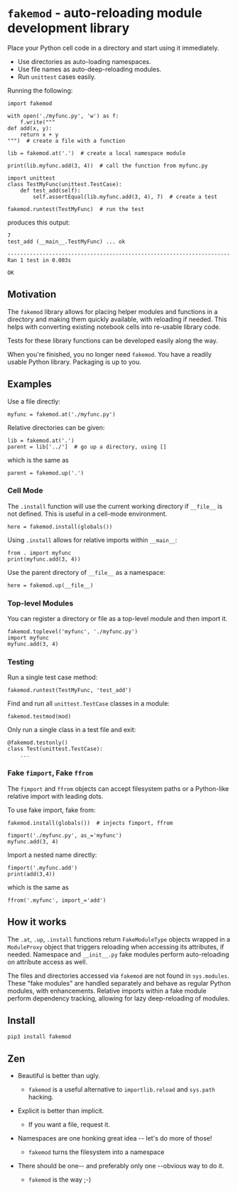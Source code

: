 # `fakemod` - auto-reloading module development library

Place your Python cell code in a directory and start using it immediately.

* Use directories as auto-loading namespaces.
* Use file names as auto-deep-reloading modules.
* Run `unittest` cases easily.

Running the following:

    import fakemod

    with open('./myfunc.py', 'w') as f:
        f.write("""
    def add(x, y):
        return x + y
    """)  # create a file with a function

    lib = fakemod.at('.')  # create a local namespace module

    print(lib.myfunc.add(3, 4))  # call the function from myfunc.py

    import unittest
    class TestMyFunc(unittest.TestCase):
        def test_add(self):
            self.assertEqual(lib.myfunc.add(3, 4), 7)  # create a test

    fakemod.runtest(TestMyFunc)  # run the test

produces this output:

    7
    test_add (__main__.TestMyFunc) ... ok

    ----------------------------------------------------------------------
    Ran 1 test in 0.003s

    OK


## Motivation

The `fakemod` library allows for placing helper modules and functions
in a directory and making them quickly available, with reloading if needed.
This helps with converting existing notebook cells into re-usable
library code.

Tests for these library functions can be developed easily along the way.

When you're finished, you no longer need `fakemod`. You have a readily usable
Python library. Packaging is up to you.


## Examples


Use a file directly:

    myfunc = fakemod.at('./myfunc.py')

Relative directories can be given:

    lib = fakemod.at('.')
    parent = lib['../']  # go up a directory, using []

which is the same as

    parent = fakemod.up('.')


### Cell Mode

The `.install` function will use the current working directory
if `__file__` is not defined. This is useful in a cell-mode
environment.

    here = fakemod.install(globals())

Using `.install` allows for relative imports within `__main__`:

    from . import myfunc
    print(myfunc.add(3, 4))

Use the parent directory of `__file__` as a namespace:

    here = fakemod.up(__file__)


### Top-level Modules

You can register a directory or file as a top-level module and then import it.

    fakemod.toplevel('myfunc', './myfunc.py')
    import myfunc
    myfunc.add(3, 4)


### Testing

Run a single test case method:

    fakemod.runtest(TestMyFunc, 'test_add')

Find and run all `unittest.TestCase` classes in a module:

    fakemod.testmod(mod)

Only run a single class in a test file and exit:

    @fakemod.testonly()
    class Test(unittest.TestCase):
        ...


### Fake `fimport`, Fake `ffrom`

The `fimport` and `ffrom` objects can accept filesystem paths or
a Python-like relative import with leading dots.

To use fake import, fake from:

    fakemod.install(globals())  # injects fimport, ffrom

    fimport('./myfunc.py', as_='myfunc')
    myfunc.add(3, 4)

Import a nested name directly:

    fimport('.myfunc.add')
    print(add(3,4))

which is the same as

    ffrom('.myfunc', import_='add')


## How it works

The `.at`, `.up`, `.install` functions return `FakeModuleType` objects
wrapped in a `ModuleProxy` object that triggers reloading when
accessing its attributes, if needed. Namespace and `__init__.py` fake
modules perform auto-reloading on attribute access as well.

The files and directories accessed via `fakemod` are not found in
`sys.modules`. These "fake modules" are handled separately and
behave as regular Python modules, with enhancements. Relative
imports within a fake module perform dependency tracking,
allowing for lazy deep-reloading of modules.


## Install

    pip3 install fakemod


## Zen
* Beautiful is better than ugly.
    - `fakemod` is a useful alternative to `importlib.reload`
       and `sys.path` hacking.

* Explicit is better than implicit.
    - If you want a file, request it.

* Namespaces are one honking great idea -- let's do more of those!
    - `fakemod` turns the filesystem into a namespace

* There should be one-- and preferably only one --obvious way to do it.
    - `fakemod` is the way ;-)
